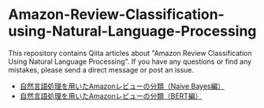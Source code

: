 # Amazon-Review-Classification-using-Natural-Language-Processing

This repository contains Qiita articles about "Amazon Review Classification Using Natural Language Processing". If you have any questions or find any mistakes, please send a direct message or post an issue.

- [自然言語処理を用いたAmazonレビューの分類（Naive Bayes編）](https://qiita.com/hokkey621/items/3a96e095dc5b4f11c097)
- [自然言語処理を用いたAmazonレビューの分類（BERT編）](https://qiita.com/hokkey621/items/8d8c0e0fe072a6b40fed)

